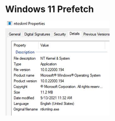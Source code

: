 # Windows 11 Prefetch

![PrefetchWindows11](https://raw.githubusercontent.com/AndrewRathbun/DFIRArtifactMuseum/main/Windows/Prefetch/Win11/RathbunVM2/RathbunVM2_ntoskrnl.jpg)
